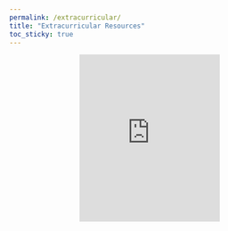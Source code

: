 ```yaml
---
permalink: /extracurricular/
title: "Extracurricular Resources"
toc_sticky: true
---
```

<div style="text-align: center"><iframe src="https://docs.google.com/document/d/1QOwvf5GVvmJmwdPpMHz4DNR53IhmBWZ_SPJiE2S6Le0/edit?usp=sharing" frameborder="0" width="50%" height="300" scrolling="yes"></iframe></div>
